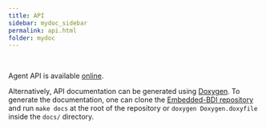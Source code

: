 ```yaml
---
title: API
sidebar: mydoc_sidebar
permalink: api.html
folder: mydoc
---
```


<br>

Agent API is available [online](https://embedded-bdi.github.io/embedded-bdi).

Alternatively, API documentation can be generated using [Doxygen](https://www.doxygen.nl/index.html). To generate the documentation, one can clone the [Embedded-BDI repository](https://github.com/embedded-bdi/embedded-bdi) and run `make docs` at the root of the repository or `doxygen Doxygen.doxyfile` inside the `docs/` directory.